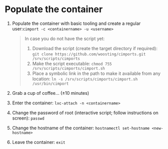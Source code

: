# Populate the container

1. Populate the container with basic tooling and create a regular user:`cimport -c <containername> -u <username>`

    > In case you do not have the script yet:
    > 1. Download the script (create the target directory if required): `git clone https://github.com/woosting/cimports.git /srv/scripts/cimports`
    > 3. Make the script executable: `chmod 755 /srv/scripts/cimports/cimport.sh`
    > 4. Place a symbolic link in the path to make it available from any location: `ln -s /srv/scripts/cimports/cimport.sh /usr/bin/cimport`

2. Grab a cup of coffee... (±10 minutes)

3. Enter the container: `lxc-attach -n <containername>`

4. Change the password of root (interactive script; follow instructions on screen): `passwd`

5. Change the hostname of the container: `hostnamectl set-hostname <new-hostname>`

6. Leave the container: `exit`